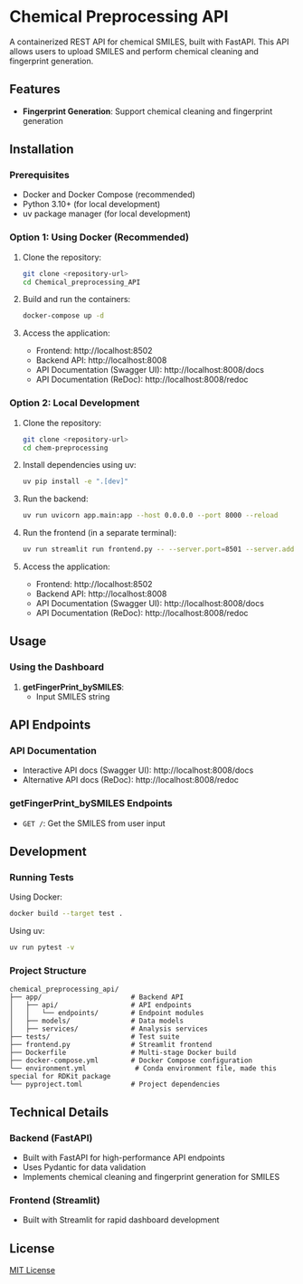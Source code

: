 # Chemical Preprocessing API

A containerized REST API for chemical SMILES, built with FastAPI. This API allows users to upload SMILES and perform chemical cleaning and fingerprint generation. 


## Features

- **Fingerprint Generation**: Support chemical cleaning and fingerprint generation

## Installation

### Prerequisites

- Docker and Docker Compose (recommended)
- Python 3.10+ (for local development)
- uv package manager (for local development)

### Option 1: Using Docker (Recommended)

1. Clone the repository:
   ```bash
   git clone <repository-url>
   cd Chemical_preprocessing_API
   ```

2. Build and run the containers:
   ```bash
   docker-compose up -d
   ```

3. Access the application:
   - Frontend: http://localhost:8502
   - Backend API: http://localhost:8008
   - API Documentation (Swagger UI): http://localhost:8008/docs
   - API Documentation (ReDoc): http://localhost:8008/redoc

### Option 2: Local Development

1. Clone the repository:
   ```bash
   git clone <repository-url>
   cd chem-preprocessing
   ```

2. Install dependencies using uv:
   ```bash
   uv pip install -e ".[dev]"
   ```

3. Run the backend:
   ```bash
   uv run uvicorn app.main:app --host 0.0.0.0 --port 8000 --reload
   ```

4. Run the frontend (in a separate terminal):
   ```bash
   uv run streamlit run frontend.py -- --server.port=8501 --server.address=0.0.0.0
   ```

5. Access the application:
   - Frontend: http://localhost:8502
   - Backend API: http://localhost:8008
   - API Documentation (Swagger UI): http://localhost:8008/docs
   - API Documentation (ReDoc): http://localhost:8008/redoc

## Usage

### Using the Dashboard

1. **getFingerPrint_bySMILES**:
   - Input SMILES string

## API Endpoints

### API Documentation
- Interactive API docs (Swagger UI): http://localhost:8008/docs
- Alternative API docs (ReDoc): http://localhost:8008/redoc

### getFingerPrint_bySMILES Endpoints
- `GET /`: Get the SMILES from user input


## Development

### Running Tests

Using Docker:
```bash
docker build --target test .
```

Using uv:
```bash
uv run pytest -v
```

### Project Structure

```
chemical_preprocessing_api/
├── app/                      # Backend API
│   ├── api/                  # API endpoints
│   │   └── endpoints/        # Endpoint modules
│   ├── models/               # Data models
│   ├── services/             # Analysis services
├── tests/                    # Test suite
├── frontend.py               # Streamlit frontend
├── Dockerfile                # Multi-stage Docker build
├── docker-compose.yml        # Docker Compose configuration
└── environment.yml            # Conda environment file, made this special for RDKit package
└── pyproject.toml            # Project dependencies
```

## Technical Details

### Backend (FastAPI)
- Built with FastAPI for high-performance API endpoints
- Uses Pydantic for data validation
- Implements chemical cleaning and fingerprint generation for SMILES

### Frontend (Streamlit)
- Built with Streamlit for rapid dashboard development


## License

[MIT License](LICENSE)
